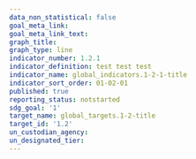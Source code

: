 ```yaml
---
data_non_statistical: false
goal_meta_link: 
goal_meta_link_text: 
graph_title: 
graph_type: line
indicator_number: 1.2.1
indicator_definition: test test test
indicator_name: global_indicators.1-2-1-title
indicator_sort_order: 01-02-01
published: true
reporting_status: notstarted
sdg_goal: '1'
target_name: global_targets.1-2-title
target_id: '1.2'
un_custodian_agency: 
un_designated_tier: 
---
```


